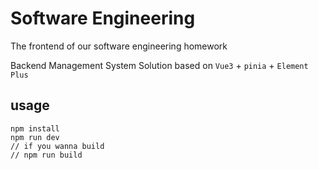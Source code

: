 #  Software Engineering

The frontend of our software engineering homework

Backend Management System Solution based on `Vue3` + `pinia` + `Element Plus`

## usage

```
npm install
npm run dev
// if you wanna build
// npm run build
```


